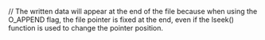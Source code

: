 // The written data will appear at the end of the file because when using the O_APPEND flag, the file pointer is fixed at the end, even if the lseek() function is used to change the pointer position.